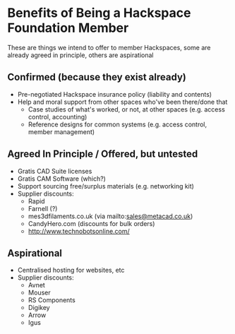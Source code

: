 # Benefits of Being a Hackspace Foundation Member

These are things we intend to offer to member Hackspaces, some are already agreed in principle, others are aspirational

## Confirmed (because they exist already)

* Pre-negotiated Hackspace insurance policy (liability and contents)
* Help and moral support from other spaces who've been there/done that
    * Case studies of what's worked, or not, at other spaces (e.g. access control, accounting)
    * Reference designs for common systems (e.g. access control, member management)
    

## Agreed In Principle / Offered, but untested

* Gratis CAD Suite licenses
* Gratis CAM Software (which?)
* Support sourcing free/surplus materials (e.g. networking kit)
* Supplier discounts:
    * Rapid
    * Farnell (?)
    * mes3dfilaments.co.uk (via mailto:sales@metacad.co.uk)
    * CandyHero.com (discounts for bulk orders)
    * http://www.technobotsonline.com/
    


## Aspirational

* Centralised hosting for websites, etc
* Supplier discounts:
    * Avnet
    * Mouser
    * RS Components
    * Digikey
    * Arrow
    * Igus
    
